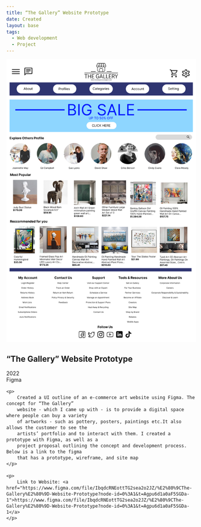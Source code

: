 ```yaml
---
title: “The Gallery” Website Prototype
date: Created
layout: base
tags:
  - Web development
  - Project
---
```


<div class="project_images">
    <img src="images/the_gallery_website_home_page.png" alt="the_gallery_website_home_page">
 </div>

 <div class="project_bio">
    <h2>“The Gallery” Website Prototype</h2>
    <p>
        2022
        <br>
        Figma
    </p>

    <p>
        Created a UI outline of an e-commerce art website using Figma. The concept for “The Gallery” 
        website - which I came up with - is to provide a digital space where people can buy a variety 
        of artworks - such as pottery, posters, paintings etc.It also allows the customer to see the 
        artists’ portfolio and to interact with them. I created a prototype with Figma, as well as a 
        project proposal outlining the concept and development process. Below is a link to the figma 
        that has a prototype, wireframe, and site map
    </p>

    <p>
        Link to Website: <a href="https://www.figma.com/file/IbqdcRNEottTG2sea2o2JZ/%E2%80%9CThe-Gallery%E2%80%9D-Website-Prototype?node-id=0%3A1&t=Agpu6d1a0aF5SGDa-1">https://www.figma.com/file/IbqdcRNEottTG2sea2o2JZ/%E2%80%9CThe-Gallery%E2%80%9D-Website-Prototype?node-id=0%3A1&t=Agpu6d1a0aF5SGDa-1</a>  
    </p>
 </div>